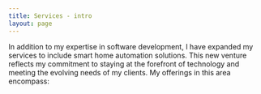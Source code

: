```yaml
---
title: Services - intro
layout: page
---
```

In addition to my expertise in software development, I have expanded my services to include smart home automation solutions. This new venture reflects my commitment to staying at the forefront of technology and meeting the evolving needs of my clients. My offerings in this area encompass: